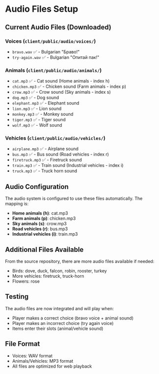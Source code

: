 # Audio Files Setup

## Current Audio Files (Downloaded)

### Voices (`client/public/audio/voices/`)
- `bravo.wav` ✅ - Bulgarian "Браво!"
- `try-again.wav` ✅ - Bulgarian "Опитай пак!"

### Animals (`client/public/audio/animals/`)
- `cat.mp3` ✅ - Cat sound (Home animals - index h)
- `chicken.mp3` ✅ - Chicken sound (Farm animals - index p)
- `crow.mp3` ✅ - Crow sound (Sky animals - index s)
- `dog.mp3` ✅ - Dog sound
- `elephant.mp3` ✅ - Elephant sound
- `lion.mp3` ✅ - Lion sound
- `monkey.mp3` ✅ - Monkey sound
- `tiger.mp3` ✅ - Tiger sound
- `wolf.mp3` ✅ - Wolf sound

### Vehicles (`client/public/audio/vehicles/`)
- `airplane.mp3` ✅ - Airplane sound
- `bus.mp3` ✅ - Bus sound (Road vehicles - index r)
- `firetruck.mp3` ✅ - Firetruck sound
- `train.mp3` ✅ - Train sound (Industrial vehicles - index i)
- `truck.mp3` ✅ - Truck horn sound

## Audio Configuration

The audio system is configured to use these files automatically. The mapping is:

- **Home animals (h)**: cat.mp3
- **Farm animals (p)**: chicken.mp3
- **Sky animals (s)**: crow.mp3
- **Road vehicles (r)**: bus.mp3
- **Industrial vehicles (i)**: train.mp3

## Additional Files Available

From the source repository, there are more audio files available if needed:
- Birds: dove, duck, falcon, robin, rooster, turkey
- More vehicles: firetruck, truck-horn
- Flowers: rose

## Testing

The audio files are now integrated and will play when:
- Player makes a correct choice (bravo voice + animal sound)
- Player makes an incorrect choice (try again voice)
- Items enter their slots (animal/vehicle sound)

## File Format
- Voices: WAV format
- Animals/Vehicles: MP3 format
- All files are optimized for web playback